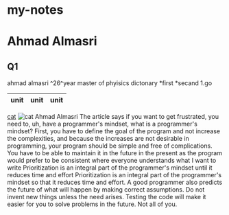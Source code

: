 # my-notes
# Ahmad Almasri
## Q1
ahmad almasri ^26^year master of phyisics dictonary 
*first
    *secand
    1.go

|unit|unit|unit|
|-----|-----|-----|
[cat](https://google.com)
![cat](https://google.com)
Ahmad Almasri
The article says if you want to get frustrated, you need to, uh, have a programmer's mindset, what is a programmer's mindset?
First, you have to define the goal of the program and not increase the complexities, and because the increases are not desirable in programming, your program should be simple and free of complications.
You have to be able to maintain it in the future in the present as the program would prefer to be consistent where everyone understands what I want to write
Prioritization is an integral part of the programmer's mindset until it reduces time and effort
Prioritization is an integral part of the programmer's mindset so that it reduces time and effort. A good programmer also predicts the future of what will happen by making correct assumptions. Do not invent new things unless the need arises. Testing the code will make it easier for you to solve problems in the future. Not all of you.

